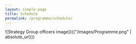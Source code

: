 ```yaml
---
layout: simple-page
title: Schedule
permalink: /programme/schedule/
---
```


![Strategy Group officers image]({{"/images/Programme.png" | absolute_url}})

